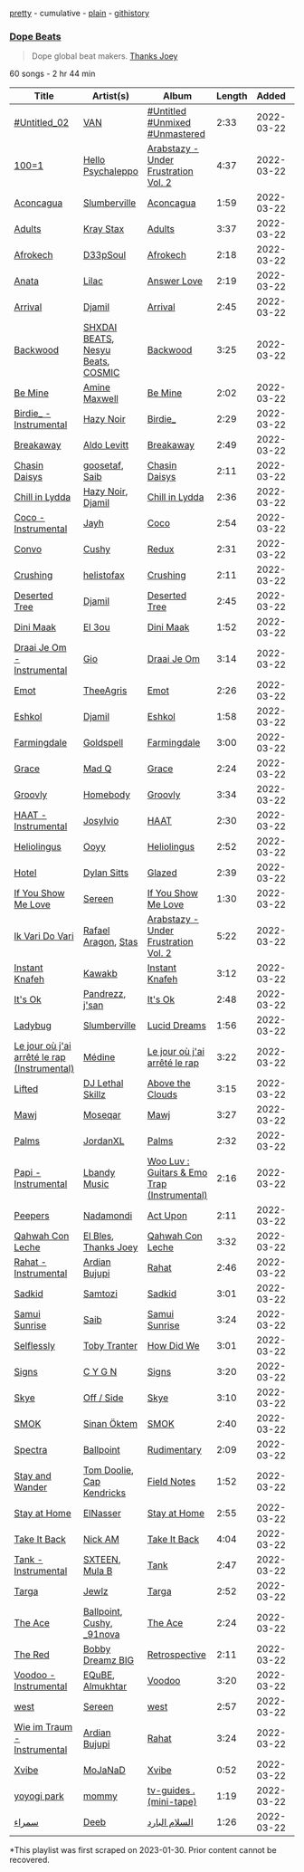 [pretty](/playlists/pretty/37i9dQZF1DWZn5qrhqBJgl.md) - cumulative - [plain](/playlists/plain/37i9dQZF1DWZn5qrhqBJgl) - [githistory](https://github.githistory.xyz/mackorone/spotify-playlist-archive/blob/main/playlists/plain/37i9dQZF1DWZn5qrhqBJgl)

### [Dope Beats](https://open.spotify.com/playlist/37i9dQZF1DWZn5qrhqBJgl)

> Dope global beat makers\. <a href="spotify:artist:4fOizZJsCaT3RYpqNdeGKk">Thanks Joey</a>

60 songs - 2 hr 44 min

| Title | Artist(s) | Album | Length | Added | Removed |
|---|---|---|---|---|---|
| [\#Untitled\_02](https://open.spotify.com/track/4Qtf6z4zAzdciFZURPPjs8) | [VAN](https://open.spotify.com/artist/6awrCroyD97KIRrAP7wFbh) | [\#Untitled \#Unmixed \#Unmastered](https://open.spotify.com/album/3dFLQQsfPamyMVeMIj6Rt8) | 2:33 | 2022-03-22 |  |
| [100=1](https://open.spotify.com/track/77cwNBtWc0sC5R1XAJ703p) | [Hello Psychaleppo](https://open.spotify.com/artist/0yRYo9ej1JqOzFyVvLe00O) | [Arabstazy \- Under Frustration Vol\. 2](https://open.spotify.com/album/57xfOZGUXk91oUUnlMrxPW) | 4:37 | 2022-03-22 |  |
| [Aconcagua](https://open.spotify.com/track/4aXVDn9FmLh81qSX4M15lv) | [Slumberville](https://open.spotify.com/artist/2c0SyAUT82Al3gJQ3uezBv) | [Aconcagua](https://open.spotify.com/album/3xSFfchVL88yIyiIJhPKa6) | 1:59 | 2022-03-22 |  |
| [Adults](https://open.spotify.com/track/7qw54hVGKg32hCy37pOkqA) | [Kray Stax](https://open.spotify.com/artist/18U2xdC8wtA3Jl6mQcrjWS) | [Adults](https://open.spotify.com/album/2VS6Va3gr1cGiMi2E9SPPE) | 3:37 | 2022-03-22 |  |
| [Afrokech](https://open.spotify.com/track/3pPvIIHgfuAPgn9nJ5xW23) | [D33pSoul](https://open.spotify.com/artist/2HZLJwBLZN8etpz2ZvHqlL) | [Afrokech](https://open.spotify.com/album/4lXI38vVvwwbmiFB2vEB5o) | 2:18 | 2022-03-22 |  |
| [Anata](https://open.spotify.com/track/5iU6aWGsSsc0Ln0Bf7GDyz) | [Lilac](https://open.spotify.com/artist/3wKV11EdqfY7lFaUeDUEC1) | [Answer Love](https://open.spotify.com/album/4zidnQ8OvxIzMmpcYNDie1) | 2:19 | 2022-03-22 |  |
| [Arrival](https://open.spotify.com/track/7uzPqqddeuLnSf22N4nCJm) | [Djamil](https://open.spotify.com/artist/0AgRxCF9PsEjvJvsWDvjJA) | [Arrival](https://open.spotify.com/album/5LNZcwaftnv3Guu9h7wtAe) | 2:45 | 2022-03-22 |  |
| [Backwood](https://open.spotify.com/track/5JdZhHy9TWpXGwvVoXQJyF) | [SHXDAI BEATS](https://open.spotify.com/artist/77xAqQMe40k0KyrVhfPaa4), [Nesyu Beats](https://open.spotify.com/artist/13jVsjl8pYgoBgRXfBDtw8), [COSMIC](https://open.spotify.com/artist/0P6SmB8elxzeozfjNPYjkX) | [Backwood](https://open.spotify.com/album/1zxoOPYrefFbFXNEdQK92v) | 3:25 | 2022-03-22 |  |
| [Be Mine](https://open.spotify.com/track/0H1tDY1dWsJk4f7Y9TmzdN) | [Amine Maxwell](https://open.spotify.com/artist/7fBgvBDrg5ZA7YvweEd1Ii) | [Be Mine](https://open.spotify.com/album/3D4AoTdYFTk0kWbSd9kBR8) | 2:02 | 2022-03-22 |  |
| [Birdie\_ \- Instrumental](https://open.spotify.com/track/05n4JTIENSHhwsa7aBDvPm) | [Hazy Noir](https://open.spotify.com/artist/4sPjujW6QsBuHU1KKs6cPY) | [Birdie\_](https://open.spotify.com/album/4tkmEfZLyCSUjGwjJsm9Le) | 2:29 | 2022-03-22 |  |
| [Breakaway](https://open.spotify.com/track/2G0oEXtrGhy2xJKB2bLhuo) | [Aldo Levitt](https://open.spotify.com/artist/5wWlIBXDyTwVhqpbHrhmjw) | [Breakaway](https://open.spotify.com/album/0aHNCKqYpx2fKtWo5b08Ut) | 2:49 | 2022-03-22 |  |
| [Chasin Daisys](https://open.spotify.com/track/6Ubd7b9qq9gihaR8WElv7m) | [goosetaf](https://open.spotify.com/artist/46NCqFl8vhQZD77y7XkvJs), [Saib](https://open.spotify.com/artist/6N4HlHINMvoTyAL0yhBUCk) | [Chasin Daisys](https://open.spotify.com/album/7GT5JveFqzf8ugLQOaunBe) | 2:11 | 2022-03-22 |  |
| [Chill in Lydda](https://open.spotify.com/track/205BdRvvSaHf4LldyoRIkM) | [Hazy Noir](https://open.spotify.com/artist/4sPjujW6QsBuHU1KKs6cPY), [Djamil](https://open.spotify.com/artist/0AgRxCF9PsEjvJvsWDvjJA) | [Chill in Lydda](https://open.spotify.com/album/2oJRkGteUQziUCaE16Gxvu) | 2:36 | 2022-03-22 |  |
| [Coco \- Instrumental](https://open.spotify.com/track/1xt1HCunOlnrI5UiPNAZaM) | [Jayh](https://open.spotify.com/artist/1eLxAzPSnsl03ajNNihddF) | [Coco](https://open.spotify.com/album/0bil6MWGHYccY9YHiwiJgK) | 2:54 | 2022-03-22 |  |
| [Convo](https://open.spotify.com/track/38bkmIxxZMQC1f6m0JXFl6) | [Cushy](https://open.spotify.com/artist/6L1Baujfn33sG3PXou8n1q) | [Redux](https://open.spotify.com/album/1shfaj98aEPsCz6k6B2O9o) | 2:31 | 2022-03-22 |  |
| [Crushing](https://open.spotify.com/track/3tYmkRTiIWqJxz9XqSAQCS) | [helistofax](https://open.spotify.com/artist/1OFeufWeaCNizpr4djN3qW) | [Crushing](https://open.spotify.com/album/0cAXEMWNAvsGfc6t2AIutV) | 2:11 | 2022-03-22 |  |
| [Deserted Tree](https://open.spotify.com/track/3qhJ26BGjhOLOFfdNtFOgd) | [Djamil](https://open.spotify.com/artist/0AgRxCF9PsEjvJvsWDvjJA) | [Deserted Tree](https://open.spotify.com/album/5fr2qkbIr8nqvexltrf1E1) | 2:45 | 2022-03-22 |  |
| [Dini Maak](https://open.spotify.com/track/5q8EKTjlWkcMjoMWCdHeHb) | [El 3ou](https://open.spotify.com/artist/38h3VqFpjD1n62bnLXq6B9) | [Dini Maak](https://open.spotify.com/album/3wwQ2C251PhaWMg4HOJKNg) | 1:52 | 2022-03-22 |  |
| [Draai Je Om \- Instrumental](https://open.spotify.com/track/7KVqGZPu3a2IaCUx6wbXLR) | [Gio](https://open.spotify.com/artist/6EYEbuEhF2WMVU47iUJNBS) | [Draai Je Om](https://open.spotify.com/album/75LwEJvg8k29QAbzPGQXaf) | 3:14 | 2022-03-22 |  |
| [Emot](https://open.spotify.com/track/62ej1SzgHt0FU9nP43qQZs) | [TheeAgris](https://open.spotify.com/artist/6je5mA0FQskRZ5PHgxczTB) | [Emot](https://open.spotify.com/album/0LvbwjOGgBviZPFgTpJQf7) | 2:26 | 2022-03-22 |  |
| [Eshkol](https://open.spotify.com/track/5MlDCzLbDIMw1ZdfkI7rCQ) | [Djamil](https://open.spotify.com/artist/0AgRxCF9PsEjvJvsWDvjJA) | [Eshkol](https://open.spotify.com/album/4vuuyt8VMuzSOzjKkVzDeV) | 1:58 | 2022-03-22 |  |
| [Farmingdale](https://open.spotify.com/track/2JT5TckTZ2eLRMUeT4c3vJ) | [Goldspell](https://open.spotify.com/artist/2gmP9WC9aV1ETtETCW0yF1) | [Farmingdale](https://open.spotify.com/album/0H08iAhi6Cv8iSh2QfZBuO) | 3:00 | 2022-03-22 |  |
| [Grace](https://open.spotify.com/track/2YOLzRGMjNSgZ3KZimG2Rg) | [Mad Q](https://open.spotify.com/artist/0yZLorpKt2NmXzVuaix3x4) | [Grace](https://open.spotify.com/album/49khuIg6AMmQiF98bSxiSi) | 2:24 | 2022-03-22 |  |
| [Groovly](https://open.spotify.com/track/6jJb757pFbYEXjuWAJUcw6) | [Homebody](https://open.spotify.com/artist/6JHNIy8sGnVh5YrdVVAIuY) | [Groovly](https://open.spotify.com/album/2tBeBG1bZBtHDZAN3H8F7E) | 3:34 | 2022-03-22 |  |
| [HAAT \- Instrumental](https://open.spotify.com/track/0pnrPBK0MYReAMf6l4RTWf) | [Josylvio](https://open.spotify.com/artist/1wFoE1RwBMWoWkXcFrCgsx) | [HAAT](https://open.spotify.com/album/2U7D4ig5znapF4r32R2mFn) | 2:30 | 2022-03-22 |  |
| [Heliolingus](https://open.spotify.com/track/27Z1479QzFOWOaSRbWpgEu) | [Ooyy](https://open.spotify.com/artist/0xe3AMjZeR6z3g4O6Vppjq) | [Heliolingus](https://open.spotify.com/album/2lLzW831DY8i0fHoDeSAF0) | 2:52 | 2022-03-22 |  |
| [Hotel](https://open.spotify.com/track/2JWTVS3ndZcwJrabnCAWvD) | [Dylan Sitts](https://open.spotify.com/artist/6quCxsPM8fOxowmqOx5j93) | [Glazed](https://open.spotify.com/album/25z7PJPi2VM4jg3trb5C12) | 2:39 | 2022-03-22 |  |
| [If You Show Me Love](https://open.spotify.com/track/60xIJpG6Iah0i5IQxyRlXK) | [Sereen](https://open.spotify.com/artist/7rB1y5WUwQqiiCmNxFzunH) | [If You Show Me Love](https://open.spotify.com/album/6O0f7boDgPl6KhA1YIAR2i) | 1:30 | 2022-03-22 |  |
| [Ik Vari Do Vari](https://open.spotify.com/track/6tEhSz0ct5TlKXBsSNWIHa) | [Rafael Aragon](https://open.spotify.com/artist/4WPMUBMIM4Pv1T4Qq3DIPs), [Stas](https://open.spotify.com/artist/1nqPoRk7WaEiRBTNn6NFyG) | [Arabstazy \- Under Frustration Vol\. 2](https://open.spotify.com/album/57xfOZGUXk91oUUnlMrxPW) | 5:22 | 2022-03-22 |  |
| [Instant Knafeh](https://open.spotify.com/track/6rjwVNcnNnIuHJtDKksKec) | [Kawakb](https://open.spotify.com/artist/5wkaR7CTqFNnNg9K0cGcSp) | [Instant Knafeh](https://open.spotify.com/album/3W75uqmteAdzH7BaJjWVbz) | 3:12 | 2022-03-22 |  |
| [It's Ok](https://open.spotify.com/track/19K24V0kGvNLFYCR8jMs88) | [Pandrezz](https://open.spotify.com/artist/65ZGdYSRT3Rmv6P7DN4XCC), [j'san](https://open.spotify.com/artist/5iMUho98faEp2w6j5p44PH) | [It's Ok](https://open.spotify.com/album/0sDMveXrOxXh8eYtdREMek) | 2:48 | 2022-03-22 |  |
| [Ladybug](https://open.spotify.com/track/0mPnvBoUK9kNDHufFrh9Vb) | [Slumberville](https://open.spotify.com/artist/2c0SyAUT82Al3gJQ3uezBv) | [Lucid Dreams](https://open.spotify.com/album/273zbmoNYTJDuyeiaVahl0) | 1:56 | 2022-03-22 |  |
| [Le jour où j'ai arrêté le rap \(Instrumental\)](https://open.spotify.com/track/4SRYBEVd6ChjJYBhaObHpk) | [Médine](https://open.spotify.com/artist/1afjj7vSBkpIjkiJdSV6bV) | [Le jour où j'ai arrêté le rap](https://open.spotify.com/album/5h0M4Xlf1r5mYvjhKTMrzY) | 3:22 | 2022-03-22 |  |
| [Lifted](https://open.spotify.com/track/7Gtaq3mJs8K4CY58TjCk9j) | [DJ Lethal Skillz](https://open.spotify.com/artist/7F3kgeoTzXbi5JLPylw4qW) | [Above the Clouds](https://open.spotify.com/album/0An0CtQgoD3lTBajLZ5BKT) | 3:15 | 2022-03-22 |  |
| [Mawj](https://open.spotify.com/track/4x7i7pSaI036ZYYeTwBLou) | [Moseqar](https://open.spotify.com/artist/5fHVckjK8GV0abZUYPt3kH) | [Mawj](https://open.spotify.com/album/3ylLnuEqOipXkEbJcHGj7W) | 3:27 | 2022-03-22 |  |
| [Palms](https://open.spotify.com/track/7qv2HDiHFE1ln2VfLtOxFh) | [JordanXL](https://open.spotify.com/artist/2GB80HjPXBHPNH6DoUC0bq) | [Palms](https://open.spotify.com/album/6U4DUbGERHdkeYDvBRKZ45) | 2:32 | 2022-03-22 |  |
| [Papi \- Instrumental](https://open.spotify.com/track/1VeFGeFeMw607RUCZKzgJa) | [Lbandy Music](https://open.spotify.com/artist/0KgDFmrEx0ezsgblUjCxoA) | [Woo Luv : Guitars & Emo Trap \(Instrumental\)](https://open.spotify.com/album/7j0aJqD2B3VvPYPzlSSyOc) | 2:16 | 2022-03-22 |  |
| [Peepers](https://open.spotify.com/track/2QOgqwD5LGbYjneDPaO8Lq) | [Nadamondi](https://open.spotify.com/artist/4y5xvBnDBSkmelTGDShAhJ) | [Act Upon](https://open.spotify.com/album/4SuOSkTWZgHNY2HAD8SDmB) | 2:11 | 2022-03-22 |  |
| [Qahwah Con Leche](https://open.spotify.com/track/3tUdYudStuFWmlb43jvo24) | [El Bles](https://open.spotify.com/artist/13jGZidP6rRBpqAQUTZLhL), [Thanks Joey](https://open.spotify.com/artist/4fOizZJsCaT3RYpqNdeGKk) | [Qahwah Con Leche](https://open.spotify.com/album/4qhILwo49DJUZLXEaaM0fF) | 3:32 | 2022-03-22 |  |
| [Rahat \- Instrumental](https://open.spotify.com/track/0eIZJWahC3DUH6UxH5z9o5) | [Ardian Bujupi](https://open.spotify.com/artist/0pOruKWwgyqSLZhn4Xovs9) | [Rahat](https://open.spotify.com/album/3mM3HpK7WiItHlCk9uRnII) | 2:46 | 2022-03-22 |  |
| [Sadkid](https://open.spotify.com/track/096msV2KaAwqi5P0PWJqfb) | [Samtozi](https://open.spotify.com/artist/263DDNMHg38ycXZLljVMPY) | [Sadkid](https://open.spotify.com/album/56frZIAiRNfLJkSUeNhPMp) | 3:01 | 2022-03-22 |  |
| [Samui Sunrise](https://open.spotify.com/track/1D9DJXFwwB91MBatZ7wnSv) | [Saib](https://open.spotify.com/artist/6N4HlHINMvoTyAL0yhBUCk) | [Samui Sunrise](https://open.spotify.com/album/11SEX74GX3RCdRtrle8dKv) | 3:24 | 2022-03-22 |  |
| [Selflessly](https://open.spotify.com/track/1tiurfNf4pcUra6NJiJJ1b) | [Toby Tranter](https://open.spotify.com/artist/6jQ21P9GEZfQf4aOMoTYDj) | [How Did We](https://open.spotify.com/album/5fipQ4LDq89FOPhQUd1KpB) | 3:01 | 2022-03-22 |  |
| [Signs](https://open.spotify.com/track/6K4UmGe34YIIdnmFfSB6jP) | [C Y G N](https://open.spotify.com/artist/6OgHTWl7y9oeccoxeXXDPn) | [Signs](https://open.spotify.com/album/6A3ddeuWO08Vezfc0ArP7N) | 3:20 | 2022-03-22 |  |
| [Skye](https://open.spotify.com/track/3zwh6p8XI0Afw46DUkijRd) | [Off / Side](https://open.spotify.com/artist/5vAjIRFvJZWeqcIDrWD9uR) | [Skye](https://open.spotify.com/album/5sQMdn4wUgSkwz3XzyfzgT) | 3:10 | 2022-03-22 |  |
| [SMOK](https://open.spotify.com/track/5XpYOIYN3y5ggxZvbul5VV) | [Sinan Öktem](https://open.spotify.com/artist/55e2OO6vymJkgUHIrp3xfv) | [SMOK](https://open.spotify.com/album/4LJj9F5Y9gzeCQzO2sc5x7) | 2:40 | 2022-03-22 |  |
| [Spectra](https://open.spotify.com/track/0wW2h34ktVMnLMKZG57FRk) | [Ballpoint](https://open.spotify.com/artist/5vbgY6zVUKz1haJv618QvC) | [Rudimentary](https://open.spotify.com/album/7H2EfXZ6vwDEcRqg3fWjFy) | 2:09 | 2022-03-22 |  |
| [Stay and Wander](https://open.spotify.com/track/0Hm8vke3rwzGKm5sBpY762) | [Tom Doolie](https://open.spotify.com/artist/4C7NcNb9V6lakzMGHQlm8i), [Cap Kendricks](https://open.spotify.com/artist/3Nc3vycu3NLmfOLxGKPXLj) | [Field Notes](https://open.spotify.com/album/2JPUrDwBhVpbskpK0pPQX1) | 1:52 | 2022-03-22 |  |
| [Stay at Home](https://open.spotify.com/track/1wuw2GQNMCx8H5b6ax3Twr) | [ElNasser](https://open.spotify.com/artist/3D5Jdjpumogr3FInXkSP7R) | [Stay at Home](https://open.spotify.com/album/61k37mAg1fytpQuGhzKwOL) | 2:55 | 2022-03-22 |  |
| [Take It Back](https://open.spotify.com/track/4SMzmquqMX6TEF6KIYWrBC) | [Nick AM](https://open.spotify.com/artist/1uPP0SnAHHgGKS0WqbSYwe) | [Take It Back](https://open.spotify.com/album/361cpEjJRfINouKxchrnOj) | 4:04 | 2022-03-22 |  |
| [Tank \- Instrumental](https://open.spotify.com/track/6Q7nTYBffkZSNebWmz0XSQ) | [SXTEEN](https://open.spotify.com/artist/3vioxUBsBBi7pmXx4KG5Vg), [Mula B](https://open.spotify.com/artist/6zEaCvF0CqEHs7kFyBkLHi) | [Tank](https://open.spotify.com/album/2Q1wocAY05F8VaxnXqfVZM) | 2:47 | 2022-03-22 |  |
| [Targa](https://open.spotify.com/track/3plV0LOsX8KuJ3zWzB97Lc) | [Jewlz](https://open.spotify.com/artist/1WRtwhuCTk1CuKBkr8fHkt) | [Targa](https://open.spotify.com/album/1tgeNyPWndmO5FN0xvZFC3) | 2:52 | 2022-03-22 |  |
| [The Ace](https://open.spotify.com/track/3YphbgGJ1GfEGhMmIOthk6) | [Ballpoint](https://open.spotify.com/artist/5vbgY6zVUKz1haJv618QvC), [Cushy](https://open.spotify.com/artist/6L1Baujfn33sG3PXou8n1q), [\_91nova](https://open.spotify.com/artist/0fZYZqIGnT5RimC1YWfWP2) | [The Ace](https://open.spotify.com/album/1zg8XpwtPKoLgGurMkz5Op) | 2:24 | 2022-03-22 |  |
| [The Red](https://open.spotify.com/track/2w67xp8vRX5ucbjac7fslS) | [Bobby Dreamz BIG](https://open.spotify.com/artist/3WEutW4SLc7V9PiKTDM7bD) | [Retrospective](https://open.spotify.com/album/4922ftLUafUKJBk7pB1MNQ) | 2:11 | 2022-03-22 |  |
| [Voodoo \- Instrumental](https://open.spotify.com/track/0ISh9y2wlGf8HcW4pQEExt) | [EQuBE](https://open.spotify.com/artist/1vKZWmYdp9BQAbtrX9ORuu), [Almukhtar](https://open.spotify.com/artist/7ekEnaplxNFP0jh9hiyeM8) | [Voodoo](https://open.spotify.com/album/1cTDghTuyLnfMytADE4RQN) | 3:20 | 2022-03-22 |  |
| [west](https://open.spotify.com/track/53euCZa2GQ6kN18ZxU1dbf) | [Sereen](https://open.spotify.com/artist/7rB1y5WUwQqiiCmNxFzunH) | [west](https://open.spotify.com/album/2KRk8B1FmtNsMJQAVPsauR) | 2:57 | 2022-03-22 |  |
| [Wie im Traum \- Instrumental](https://open.spotify.com/track/2XlOrYMsqtvxFTtO3ktDhQ) | [Ardian Bujupi](https://open.spotify.com/artist/0pOruKWwgyqSLZhn4Xovs9) | [Rahat](https://open.spotify.com/album/3mM3HpK7WiItHlCk9uRnII) | 3:24 | 2022-03-22 |  |
| [Xvibe](https://open.spotify.com/track/0jDRb7fzYpHLHodknLCmBt) | [MoJaNaD](https://open.spotify.com/artist/1LTJFwU5wuzqgYWzvkqBix) | [Xvibe](https://open.spotify.com/album/6W7b9RFrdBE29953myz6b7) | 0:52 | 2022-03-22 |  |
| [yoyogi park](https://open.spotify.com/track/2ZR0mEea2xskfYAuWlhV81) | [mommy](https://open.spotify.com/artist/0DJoMHFNyxWdoGqi8XMdfk) | [tv\-guides \. \(mini\-tape\)](https://open.spotify.com/album/5PVs5XNLertK5QGHzoZmGi) | 1:19 | 2022-03-22 |  |
| [سمراء](https://open.spotify.com/track/2qfcSQjjn699Zp0uFiUUBX) | [Deeb](https://open.spotify.com/artist/7pjuu5qyxT0hyCdUbhmyDt) | [السلام البارد](https://open.spotify.com/album/5RkeVX6ftHFDMBkNlCzt0C) | 1:26 | 2022-03-22 |  |

\*This playlist was first scraped on 2023-01-30. Prior content cannot be recovered.
